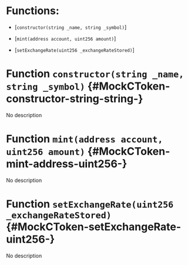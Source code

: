 # Functions:

- [`constructor(string _name, string _symbol)`]

- [`mint(address account, uint256 amount)`]

- [`setExchangeRate(uint256 _exchangeRateStored)`]

# Function `constructor(string _name, string _symbol)` {#MockCToken-constructor-string-string-}

No description

# Function `mint(address account, uint256 amount)` {#MockCToken-mint-address-uint256-}

No description

# Function `setExchangeRate(uint256 _exchangeRateStored)` {#MockCToken-setExchangeRate-uint256-}

No description
